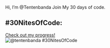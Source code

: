Hi, I’m @Tentenbanda
Join My 30 days of code. 
## #30NitesOfCode:
  [Check out my progress!](https://www.codedex.io/@tentenbanda/30-nites-of-code)  
  ![@tentenbanda #30NitesOfCode](https://www.codedex.io/api/petStatus?user=tentenbanda)
